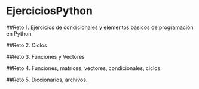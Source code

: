 # EjerciciosPython
##Reto 1.
Ejercicios de condicionales y elementos básicos de programación en Python

##Reto 2.
Ciclos

##Reto 3.
Funciones y Vectores

##Reto 4.
Funciones, matrices, vectores, condicionales, ciclos.

##Reto 5.
Diccionarios, archivos.
